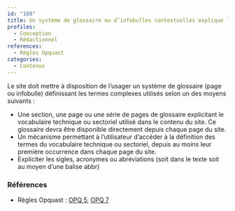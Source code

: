 ```yaml
---
id: "108"
title: Un système de glossaire ou d’infobulles contextuelles explique les termes complexes et explicite les abréviations et acronymes.
profiles:
  - Conception
  - Rédactionnel
references:
  - Règles Opquast
categories:
  - Contenus
---
```


Le site doit mettre à disposition de l’usager un système de glossaire (page ou infobulle) définissant les termes complexes utilisés selon un des moyens suivants :
* Une section, une page ou une série de pages de glossaire explicitant le vocabulaire technique ou sectoriel utilisé dans le contenu du site. Ce glossaire devra être disponible directement depuis chaque page du site.
* Un mécanisme permettant à l’utilisateur d’accéder à la définition des termes du vocabulaire technique ou sectoriel, depuis au moins leur première occurrence dans chaque page du site.
* Expliciter les sigles, acronymes ou abréviations (soit dans le texte soit au moyen d’une balise abbr)


### Références

* Règles Opquast : [OPQ 5](https://checklists.opquast.com/fr/assurance-qualite-web/la-premiere-occurrence-dune-abreviation-ou-dun-acronyme-dans-le-corps-de-chaque-page-donne-acces-a-sa-signification), [OPQ 7](https://checklists.opquast.com/fr/assurance-qualite-web/un-lexique-ou-un-glossaire-adapte-au-public-vise-explique-le-vocabulaire-sectoriel-ou-technique)

